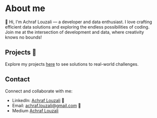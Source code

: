 # About me
👋 Hi, I'm Achraf Louzali — a developer and data enthusiast. I love crafting efficient data solutions and exploring the endless possibilities of coding. Join me at the intersection of development and data, where creativity knows no bounds!

## Projects 🚀

Explore my projects [here](https://github.com/achraflouzali?tab=repositories) to see solutions to real-world challenges.

## Contact 

Connect and collaborate with me:

- LinkedIn: [Achraf Louzali](https://www.linkedin.com/in/achraflouzali) 💼
- Email: achraf.louzali@gmail.com 📧
- Medium [Achraf Louzali](https://medium.com/@achraflouzali)
